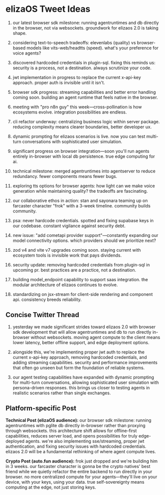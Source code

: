 # elizaOS Tweet Ideas

1. our latest browser sdk milestone: running agentruntimes and db directly in the browser, not via websockets. groundwork for elizaos 2.0 is taking shape.

2. considering text-to-speech tradeoffs: elevenlabs (quality) vs browser-based models like vits-web/headtts (speed). what's your preference for voice agents?

3. discovered hardcoded credentials in plugin-sql. fixing this reminds us: security is a process, not a destination. always scrutinize your code.

4. jwt implementation in progress to replace the current x-api-key approach. proper auth is invisible until it isn't.

5. browser sdk progress: streaming capabilities and better error handling coming soon. building an agent runtime that feels native in the browser.

6. meeting with "pro n8n guy" this week—cross-pollination is how ecosystems evolve. integration possibilities are endless.

7. cli refactor underway: centralizing business logic within server package. reducing complexity means clearer boundaries, better developer ux.

8. dynamic prompting for elizaos scenarios is live. now you can test multi-turn conversations with sophisticated user simulation.

9. significant progress on browser integration—soon you'll run agents entirely in-browser with local db persistence. true edge computing for ai.

10. technical milestone: merged agentruntimes into agentserver to reduce redundancy. fewer components means fewer bugs.

11. exploring tts options for browser agents: how light can we make voice generation while maintaining quality? the tradeoffs are fascinating.

12. our collaborative ethos in action: stan and sayonara teaming up on farcaster character "frok" with a 3-week timeline. community builds community.

13. psa: never hardcode credentials. spotted and fixing supabase keys in our codebase. constant vigilance against security debt.

14. new issue: "add cometapi provider support"—constantly expanding our model connectivity options. which providers should we prioritize next?

15. zod v4 and vite v7 upgrades coming soon. staying current with ecosystem tools is invisible work that pays dividends.

16. security update: removing hardcoded credentials from plugin-sql in upcoming pr. best practices are a practice, not a destination.

17. building model_endpoint capability to support saas integration. the modular architecture of elizaos continues to evolve.

18. standardizing on jsx-stream for client-side rendering and component api. consistency breeds reliability.

## Concise Twitter Thread

1. yesterday we made significant strides toward elizaos 2.0 with browser sdk development that will allow agentruntimes and db to run directly in-browser without websockets. moving agent compute to the client means lower latency, better offline support, and edge deployment options.

2. alongside this, we're implementing proper jwt auth to replace the current x-api-key approach, removing hardcoded credentials, and adding streaming capabilities. security and performance improvements that often go unseen but form the foundation of reliable systems.

3. our agent testing capabilities have expanded with dynamic prompting for multi-turn conversations, allowing sophisticated user simulation with persona-driven responses. this brings us closer to testing agents in realistic scenarios rather than single exchanges.

## Platform-specific Post

**Technical Post (elizaOS audience):**
our browser sdk milestone: running agentruntimes with pglite db directly in-browser rather than proxying through websockets. this architecture shift allows for offline-first capabilities, reduces server load, and opens possibilities for truly edge-deployed agents. we're also implementing sse/streaming, proper jwt authentication, and fixing security issues with hardcoded credentials. elizaos 2.0 will be a fundamental rethinking of where agent compute lives.

**Crypto Post (auto.fun audience):**
frok just dropped and we're building him in 3 weeks. our farcaster character is gonna be the crypto natives' best friend while we quietly refactor the entire backend to run directly in your browser. no more centralized compute for your agents—they'll live on your device, with your keys, using your data. true self-sovereignty means computing at the edge, not just storing keys.